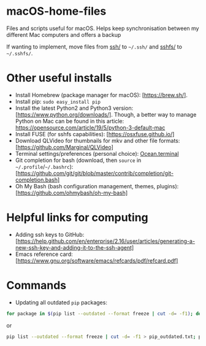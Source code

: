 # macOS-home-files
Files and scripts useful for macOS. Helps keep synchronisation between my different Mac computers and offers a backup

If wanting to implement, move files from [ssh/](ssh/) to `~/.ssh/` and [sshfs/](sshfs/) to `~/.sshfs/`.


# Other useful installs

- Install Homebrew (package manager for macOS): [https://brew.sh/].
- Install pip: `sudo easy_install pip`
- Install the latest Python2 and Python3 version: [https://www.python.org/downloads/]. Though, a better way to manage Python on Mac can be found in this article: https://opensource.com/article/19/5/python-3-default-mac
- Install FUSE (for sshfs capabilities): [https://osxfuse.github.io/]
- Download QLVideo for thumbnails for mkv and other file formats: [https://github.com/Marginal/QLVideo]
- Terminal settings/preferences (personal choice): [Ocean.terminal](./Ocean/terminal)
- Git completion for bash (download, then `source` in `~/.profile`/`~/.bashrc`): [https://github.com/git/git/blob/master/contrib/completion/git-completion.bash]
- Oh My Bash (bash configuration management, themes, plugins): [https://github.com/ohmybash/oh-my-bash]


# Helpful links for computing

- Adding ssh keys to GitHub: [https://help.github.com/en/enterprise/2.16/user/articles/generating-a-new-ssh-key-and-adding-it-to-the-ssh-agent]
- Emacs reference card: [https://www.gnu.org/software/emacs/refcards/pdf/refcard.pdf]


# Commands

- Updating all outdated `pip` packages:
```bash
for package in $(pip list --outdated --format freeze | cut -d= -f1); do pip install --upgrade --user $package; done
```

or

```bash
pip list --outdated --format freeze | cut -d= -f1 > pip_outdated.txt; pip install --upgrade --user -r pip_outdated.txt; rm pip_outdated.txt
```